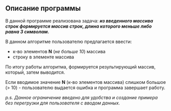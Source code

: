 ## Описание программы
В данной программе реализована задача:
*__из введенного массива строк формируется массив строк, длина которого меньше либо равна 3 символам.__*

В данном алгоритме пользователю предлагается ввести:
* к-во элементов **N** (*не больше 10*) массива
* строку в элементе массива

По итогу работы алгоритма, формируется результирующий массив, который, затем выводится.

Если вводимое значение **N** (к-во элементов массива) слишком большое (> 10) - пользователю выдается ошибка и программа завершает работу.

_p.s. Данное ограничение введено для удобства и создание примера без перегрузки для пользователя с вводом данных._